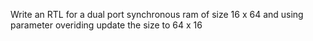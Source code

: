 Write an RTL for a dual port synchronous ram of size 16 x 64 and using parameter overiding update the size to 64 x 16
